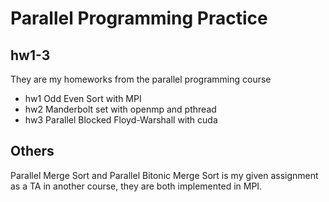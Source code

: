 # Parallel Programming Practice
## hw1-3
They are my homeworks from the parallel programming course
- hw1 Odd Even Sort with MPI
- hw2 Manderbolt set with openmp and pthread
- hw3 Parallel Blocked Floyd-Warshall with cuda
## Others
Parallel Merge Sort and Parallel Bitonic Merge Sort is my given assignment as a TA in another course, they are both implemented in MPI.
